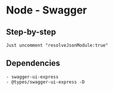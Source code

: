 # Node - Swagger

## Step-by-step
    Just uncomment "resolveJsonModule:true"

## Dependencies
    - swagger-ui-express
    - @types/swagger-ui-express -D